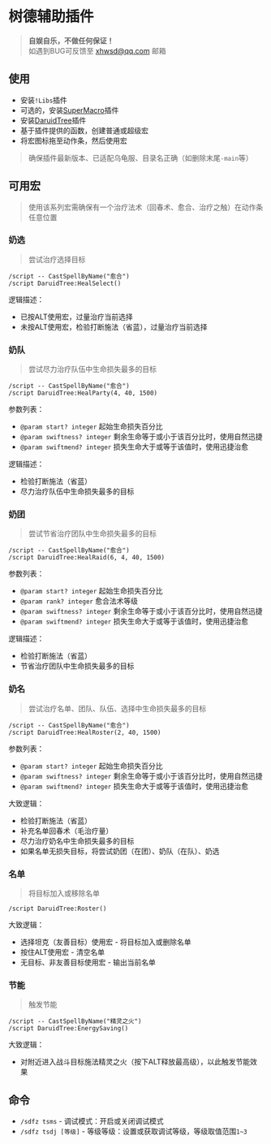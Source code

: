 # 树德辅助插件

> __自娱自乐，不做任何保证！__  
> 如遇到BUG可反馈至 xhwsd@qq.com 邮箱


## 使用
- 安装`!Libs`插件
- 可选的，安装[SuperMacro](https://ghgo.xyz/https://github.com/xhwsd/SuperMacro/archive/master.zip)插件
- 安装[DaruidTree](https://ghgo.xyz/https://github.com/xhwsd/DaruidTree/archive/master.zip)插件
- 基于插件提供的函数，创建普通或超级宏
- 将宏图标拖至动作条，然后使用宏

> 确保插件最新版本、已适配乌龟服、目录名正确（如删除末尾`-main`等）


## 可用宏

> 使用该系列宏需确保有一个治疗法术（回春术、愈合、治疗之触）在动作条任意位置


### 奶选

> 尝试治疗选择目标

```
/script -- CastSpellByName("愈合")
/script DaruidTree:HealSelect()
```

逻辑描述：
- 已按ALT使用宏，过量治疗当前选择
- 未按ALT使用宏，检验打断施法（省蓝），过量治疗当前选择


### 奶队

> 尝试尽力治疗队伍中生命损失最多的目标

```
/script -- CastSpellByName("愈合")
/script DaruidTree:HealParty(4, 40, 1500)
```

参数列表：
- `@param start? integer` 起始生命损失百分比
- `@param swiftness? integer` 剩余生命等于或小于该百分比时，使用自然迅捷
- `@param swiftmend? integer` 损失生命大于或等于该值时，使用迅捷治愈

逻辑描述：
- 检验打断施法（省蓝）
- 尽力治疗队伍中生命损失最多的目标


### 奶团

> 尝试节省治疗团队中生命损失最多的目标

```
/script -- CastSpellByName("愈合")
/script DaruidTree:HealRaid(6, 4, 40, 1500)
```

参数列表：
- `@param start? integer` 起始生命损失百分比
- `@param rank? integer` 愈合法术等级
- `@param swiftness? integer` 剩余生命等于或小于该百分比时，使用自然迅捷
- `@param swiftmend? integer` 损失生命大于或等于该值时，使用迅捷治愈

逻辑描述：
- 检验打断施法（省蓝）
- 节省治疗团队中生命损失最多的目标


### 奶名

> 尝试治疗名单、团队、队伍、选择中生命损失最多的目标

```
/script -- CastSpellByName("愈合")
/script DaruidTree:HealRoster(2, 40, 1500)
```

参数列表：
- `@param start? integer` 起始生命损失百分比
- `@param swiftness? integer` 剩余生命等于或小于该百分比时，使用自然迅捷
- `@param swiftmend? integer` 损失生命大于或等于该值时，使用迅捷治愈

大致逻辑：
- 检验打断施法（省蓝）
- 补充名单回春术（毛治疗量）
- 尽力治疗奶名中生命损失最多的目标
- 如果名单无损失目标，将尝试奶团（在团）、奶队（在队）、奶选


### 名单

> 将目标加入或移除名单

```
/script DaruidTree:Roster()
```

大致逻辑：
- 选择坦克（友善目标）使用宏 - 将目标加入或删除名单
- 按住ALT使用宏 - 清空名单
- 无目标、非友善目标使用宏 - 输出当前名单


### 节能

> 触发节能

```
/script -- CastSpellByName("精灵之火")
/script DaruidTree:EnergySaving()
```

大致逻辑：
- 对附近进入战斗目标施法精灵之火（按下ALT释放最高级），以此触发节能效果


## 命令
- `/sdfz tsms` - 调试模式：开启或关闭调试模式
- `/sdfz tsdj [等级]` - 等级等级：设置或获取调试等级，等级取值范围`1~3`
